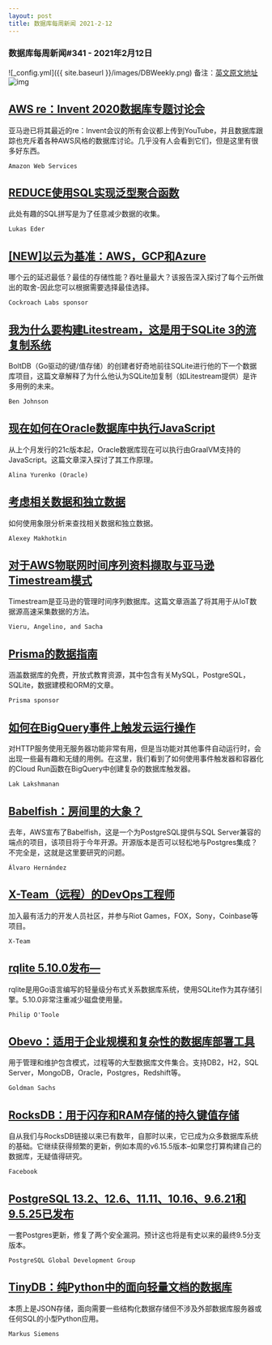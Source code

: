 ```yaml
---
layout: post
title: 数据库每周新闻 2021-2-12
---
```

### 数据库每周新闻#341 - 2021年2月12日
![_config.yml]({{ site.baseurl }}/images/DBWeekly.png)
备注：[英文原文地址](https://dbweekly.com/issues/341)
![img](https://res.cloudinary.com/cpress/image/upload/w_1280,e_sharpen:60/j80ylwbvmwgxkm0lpcjd.jpg)


## [AWS re：Invent 2020数据库专题讨论会](https://dbweekly.com/link/102983/web)
亚马逊已将其最近的re：Invent会议的所有会议都上传到YouTube，并且数据库跟踪也充斥着各种AWS风格的数据库讨论。几乎没有人会看到它们，但是这里有很多好东西。

`Amazon Web Services`


## [REDUCE使用SQL实现泛型聚合函数](https://dbweekly.com/link/102993/web)
此处有趣的SQL拼写是为了任意减少数据的收集。

`Lukas Eder`


## [[NEW]以云为基准：AWS，GCP和Azure](https://dbweekly.com/link/103019/web)
哪个云的延迟最低？最佳的存储性能？吞吐量最大？该报告深入探讨了每个云所做出的取舍-因此您可以根据需要选择最佳选择。

`Cockroach Labs sponsor`


## [我为什么要构建Litestream，这是用于SQLite 3的流复制系统](https://dbweekly.com/link/102995/web)
BoltDB（Go驱动的键/值存储）的创建者好奇地前往SQLite进行他的下一个数据库项目，这篇文章解释了为什么他认为SQLite加复制（如Litestream提供）是许多用例的未来。

`Ben Johnson`


## [现在如何在Oracle数据库中执行JavaScript](https://dbweekly.com/link/102997/web)
从上个月发行的21c版本起，Oracle数据库现在可以执行由GraalVM支持的JavaScript。这篇文章深入探讨了其工作原理。

`Alina Yurenko (Oracle)`


## [考虑相关数据和独立数据](https://dbweekly.com/link/103002/web)
如何使用象限分析来查找相关数据和独立数据。

`Alexey Makhotkin`


## [对于AWS物联网时间序列资料撷取与亚马逊Timestream模式](https://dbweekly.com/link/103003/web)
Timestream是亚马逊的管理时间序列数据库。这篇文章涵盖了将其用于从IoT数据源高速采集数据的方法。

`Vieru, Angelino, and Sacha`


## [Prisma的数据指南](https://dbweekly.com/link/103005/web)
涵盖数据库的免费，开放式教育资源，其中包含有关MySQL，PostgreSQL，SQLite，数据建模和ORM的文章。

`Prisma sponsor`


## [如何在BigQuery事件上触发云运行操作](https://dbweekly.com/link/103006/web)
对HTTP服务使用无服务器功能非常有用，但是当功能对其他事件自动运行时，会出现一些最有趣和无缝的用例。在这里，我们看到了如何使用事件触发器和容器化的Cloud Run函数在BigQuery中创建复杂的数据库触发器。

`Lak Lakshmanan`


## [Babelfish：房间里的大象？](https://dbweekly.com/link/103007/web)
去年，AWS宣布了Babelfish，这是一个为PostgreSQL提供与SQL Server兼容的端点的项目，该项目将于今年开源。开源版本是否可以轻松地与Postgres集成？不完全是，这就是这里要研究的问题。

`Álvaro Hernández`


## [X-Team（远程）的DevOps工程师](https://dbweekly.com/link/103010/web)
加入最有活力的开发人员社区，并参与Riot Games，FOX，Sony，Coinbase等项目。

`X-Team`


## [rqlite 5.10.0发布—](https://dbweekly.com/link/103011/web)
rqlite是用Go语言编写的轻量级分布式关系数据库系统，使用SQLite作为其存储引擎。5.10.0非常注重减少磁盘使用量。 

`Philip O'Toole`


## [Obevo：适用于企业规模和复杂性的数据库部署工具](https://dbweekly.com/link/103012/web)
用于管理和维护包含模式，过程等的大型数据库文件集合。支持DB2，H2，SQL Server，MongoDB，Oracle，Postgres，Redshift等。

`Goldman Sachs`


## [RocksDB：用于闪存和RAM存储的持久键值存储](https://dbweekly.com/link/103013/web)
自从我们与RocksDB链接以来已有数年，自那时以来，它已成为众多数据库系统的基础。它继续获得频繁的更新，例如本周的v6.15.5版本–如果您打算构建自己的数据库，无疑值得研究。

`Facebook`


## [PostgreSQL 13.2、12.6、11.11、10.16、9.6.21和9.5.25已发布](https://dbweekly.com/link/103016/web)
一套Postgres更新，修复了两个安全漏洞。预计这也将是有史以来的最终9.5分支版本。

`PostgreSQL Global Development Group`


## [TinyDB：纯Python中的面向轻量文档的数据库](https://dbweekly.com/link/103017/web)
本质上是JSON存储，面向需要一些结构化数据存储但不涉及外部数据库服务器或任何SQL的小型Python应用。

`Markus Siemens`
